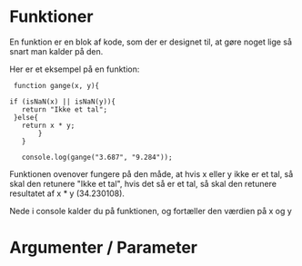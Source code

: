 # Funktioner
En funktion er en blok af kode, som der er designet til, at gøre noget lige så snart man kalder på den.

Her er et eksempel på en funktion:

     function gange(x, y){ 

    if (isNaN(x) || isNaN(y)){
       return "Ikke et tal";
     }else{
       return x * y;
           }
       }

       console.log(gange("3.687", "9.284")); 

Funktionen ovenover fungere på den måde, at hvis x eller y ikke er et tal, så skal den retunere "Ikke et tal", hvis det så er et tal, så skal den retunere resultatet af x * y (34.230108).

Nede i console kalder du på funktionen, og fortæller den værdien på x og y

# Argumenter / Parameter

